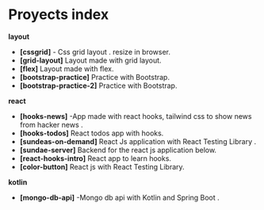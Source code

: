 # Proyects index

**layout**

- **[cssgrid]** - Css grid layout .
  resize in browser.
- **[grid-layout]** Layout made with grid layout.
- **[flex]** Layout made with flex.
- **[bootstrap-practice]** Practice with Bootstrap.
- **[bootstrap-practice-2]** Practice with Bootstrap.

**react**

- **[hooks-news]** -App made with react hooks, tailwind css to show news from hacker news .
- **[hooks-todos]** React todos app with hooks.
- **[sundeas-on-demand]** React Js application with React Testing Library .
- **[sundae-server]** Backend for the react js application below.
- **[react-hooks-intro]** React app to learn hooks.
- **[color-button]** React js with React Testing Library.

**kotlin**

- **[mongo-db-api]** -Mongo db api with Kotlin and Spring Boot .
